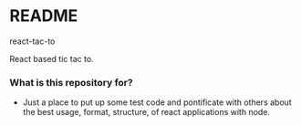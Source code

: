 # README #

react-tac-to

React based tic tac to.

### What is this repository for? ###

* Just a place to put up some test code and pontificate with others about the best usage, format, structure, of react applications with node.